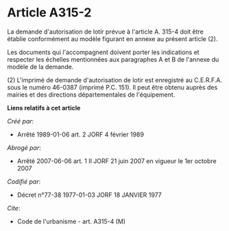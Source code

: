 # Article A315-2

La demande d'autorisation de lotir prévue à l'article A. 315-4 doit être établie conformément au modèle figurant en annexe au
présent article (2).

Les documents qui l'accompagnent doivent porter les indications et respecter les échelles mentionnées aux paragraphes A et B
de l'annexe du modèle de la demande.

(2) L'imprimé de demande d'autorisation de lotir est enregistré au C.E.R.F.A. sous le numéro 46-0387 (imprimé P.C. 151). Il
peut être obtenu auprès des mairies et des directions départementales de l'équipement.

**Liens relatifs à cet article**

_Créé par_:

  - Arrêté 1989-01-06 art. 2 JORF 4 février 1989

_Abrogé par_:

  - Arrêté 2007-06-06 art. 1 II JORF 21 juin 2007 en vigueur le 1er octobre 2007

_Codifié par_:

  - Décret n°77-38 1977-01-03 JORF 18 JANVIER 1977

_Cite_:

  - Code de l'urbanisme - art. A315-4 (M)
